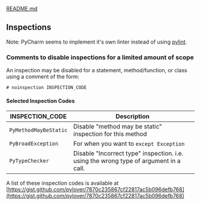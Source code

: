 [README.md](README.md)

## Inspections

Note: PyCharm seems to implement it's own linter instead of using [pylint](pylint.md).

### Comments to disable inspections for a limited amount of scope

An inspection may be disabled for a statement, method/function, or class using a comment of the form:

`# noinspection INSPECTION_CODE`

#### Selected Inspection Codes 

| INSPECTION_CODE        | Description                                               |
| ---------------------- |-----------------------------------------------------------|
| `PyMethodMayBeStatic`  | Disable "method may be static" inspection for this method |
| `PyBroadException`     | For when you want to `except Exception`                   |
| `PyTypeChecker`        | Disable "Incorrect type" inspection.  i.e. using the wrong type of argument in a call. |

A list of these inspection codes is available at [https://gist.github.com/pylover/7870c235867cf22817ac5b096defb768](https://gist.github.com/pylover/7870c235867cf22817ac5b096defb768)



